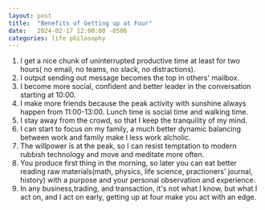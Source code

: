 ```yaml
---
layout: post
title:  "Benefits of Getting up at Four"
date:   2024-02-17 12:00:00 -0500
categories: life philosophy
---
```


1. I get a nice chunk of uninterrupted productive time at least for two hours(
    no email, no teams, no slack, no distractions).
2. I output sending out message becomes the top in others' mailbox.
3. I become more social, confident and better leader in the conversation starting at 
10:00. 
4. I make more friends because the peak activity with sunshine always happen from 11:00-13:00.
Lunch time is social time and walking time.
5. I stay away from the crowd, so that I keep the tranquility of my mind.
6. I can start to focus on my family, a much better dynamic balancing between work and family
make I less work alcholic.
7. The willpower is at the peak, so I can resist temptation to modern rubbish technology and 
move and meditate more often.
8. You produce first thing in the morning, so later you can eat better reading raw materials(math,
physics, life science, practioners' journal, history) with a purpose and your personal observation
and experience.
9. In any business,trading, and transaction, it's not what I know, but what I act on, and I act on
early, getting up at four make you act with an edge.